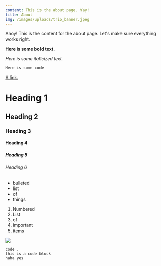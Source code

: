```yaml
---
content: This is the about page. Yay!
title: About
img: /images/uploads/trio_banner.jpeg
---
```

Ahoy! This is the content for the about page. Let's make sure everything works right.

**Here is some bold text.**

*Here is some italicized text.*

`Here is some code`

[A link.](https://google.com)

# Heading 1

## Heading 2

### Heading 3

#### Heading 4

##### Heading 5

###### Heading 6

* bulleted
* list
* of
* things

1. Numbered
2. List
3. of 
4. important
5. items

![](/images/uploads/_u-https-3a-2f-2fwallpapertag.jpg)

```
code .
this is a code block
haha yes
```